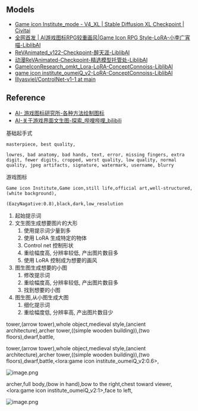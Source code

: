 

## Models

- [Game icon Institute_mode - V4_XL | Stable Diffusion XL Checkpoint | Civitai](https://civitai.com/models/47800/game-icon-institutemode?modelVersionId=505488)
- [全网首发 | AI游戏图标RPG较重画风|Game Icon RPG Style-LoRA-小李广宵喵-LiblibAI](https://www.liblib.art/modelinfo/6a750590404a4fc8943babac35af3953?from=search&versionUuid=0c8b34f25e7c4c1b8574686fc33122ca)
- [ReVAnimated_v122-Checkpoint-醉天涯-LiblibAI](https://www.liblib.art/modelinfo/1004b01e19714137a593e30007f3c737?from=search&versionUuid=5c60ea3485364ef596e73f7969a745c8)
- [动漫ReVAnimated-Checkpoint-精选模型托管处-LiblibAI](https://www.liblib.art/modelinfo/19dc35d37d10bdcf9e952eba82f03de6?from=search&versionUuid=eee21670ea8c9f1ed0e057e4dc57224d)
- [GameIconResearch_omkt_Lora-LoRA-ConceptConnoiss-LiblibAI](https://www.liblib.art/modelinfo/26d51d1e3a6f9fabfef777f33571d05b?from=pic_detail&versionUuid=c4dde21fec8e489c070093d5e8b2e548)
- [game icon institute_oumeiQ_v2-LoRA-ConceptConnoiss-LiblibAI](https://www.liblib.art/modelinfo/64cabb40733e46e396de1b2ee92fa44f?from=personal_page&versionUuid=f833e49bec8f480bbf2cd3ba36a9e129)
- [lllyasviel/ControlNet-v1-1 at main](https://huggingface.co/lllyasviel/ControlNet-v1-1/tree/main)

## Reference

- [AI- 游戏图标研究所-各种方法绘制图标](https://www.bilibili.com/video/BV1LX4y1v77z?spm_id_from=333.880.my_history.page.click)
- [AI-关于游戏界面文生图-探索_哔哩哔哩_bilibili](https://www.bilibili.com/video/BV1rh4y1E7aS/?spm_id_from=333.788.recommend_more_video.0&vd_source=ebf06d572d5366b5ef7bc5032fefb08d)


基础起手式

```
masterpiece, best quality, 

lowres, bad anatomy, bad hands, text, error, missing fingers, extra digit, fewer digits, cropped, worst quality, low quality, normal quality, jpeg artifacts, signature, watermark, username, blurry
```

游戏图标

```
Game icon Institute,Game icon,still life,official art,well-structured,(white background),

(EazyNagative:0.8),black,dark,low_resolution
```



1. 起始提示词
2. 文生图生成想要图片的大形
	1. 使用提示词少量到多
	2. 使用 LoRA 生成特定的物体
	3. Control net 控制形状
	4. 重绘幅度高, 分辨率较低, 产出图片数目多
	5. 使用 LoRA 控制成为想要的画风
3. 图生图生成想要的小图
	1. 修改提示词
	2. 重绘幅度高, 分辨率较低, 产出图片数目多
	3. 找到想要的小图
4. 图生图,从小图生成大图
	1. 细化提示词
	2. 重绘幅度低, 分辨率高, 产出图片数目少


tower,(arrow tower),whole object,medieval style,(ancient architecture),archer tower,((simple wooden building)),(two floors),dwarf,battle,

tower,(arrow tower),whole object,medieval style,(ancient architecture),archer tower,((simple wooden building)),(two floors),dwarf,battle,<lora:game icon institute_oumeiQ_v2:0.6>,

![image.png](https://image-1253155090.cos.ap-nanjing.myqcloud.com/202410120153379.png)

archer,full body,(bow in hand),bow to the right,chest toward viewer,<lora:game icon institute_oumeiQ_v2:1>,face to left,

![image.png](https://image-1253155090.cos.ap-nanjing.myqcloud.com/202410120204296.png)
